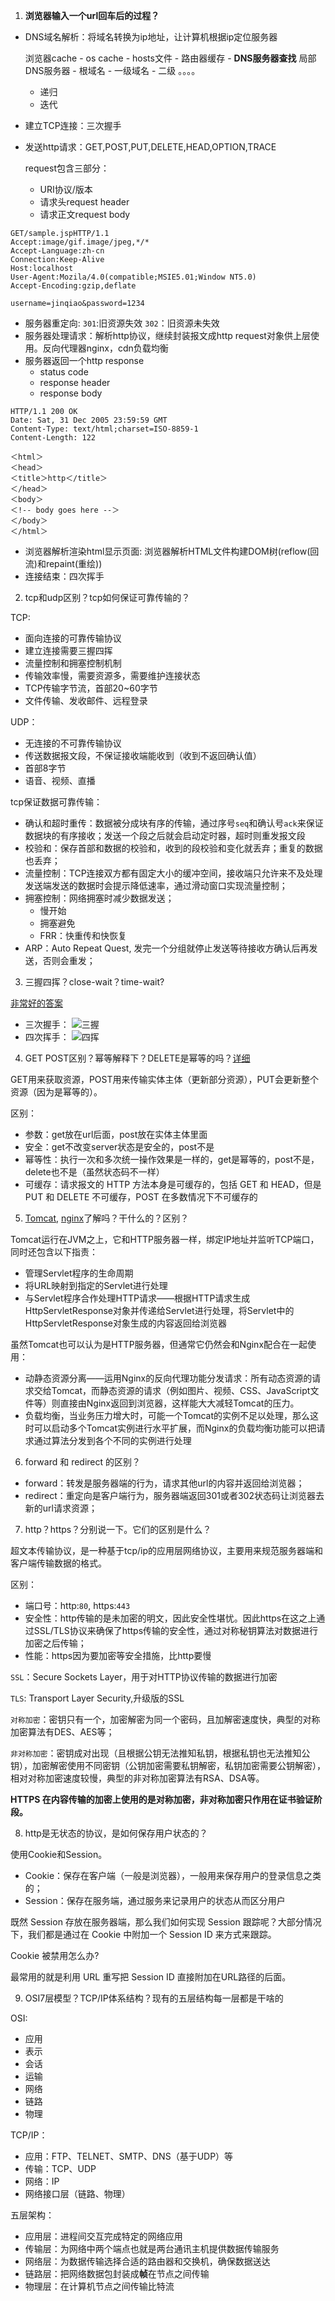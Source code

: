 1. **浏览器输入一个url回车后的过程？**

- DNS域名解析：将域名转换为ip地址，让计算机根据ip定位服务器

    浏览器cache - os cache - hosts文件 - 路由器缓存 - **DNS服务器查找**
局部DNS服务器 - 根域名 - 一级域名 - 二级 。。。。

  - 递归
  - 迭代  

- 建立TCP连接：三次握手
- 发送http请求：GET,POST,PUT,DELETE,HEAD,OPTION,TRACE

    request包含三部分：

  - URI协议/版本
  - 请求头request header
  - 请求正文request body
```http request
GET/sample.jspHTTP/1.1
Accept:image/gif.image/jpeg,*/*
Accept-Language:zh-cn
Connection:Keep-Alive
Host:localhost
User-Agent:Mozila/4.0(compatible;MSIE5.01;Window NT5.0)
Accept-Encoding:gzip,deflate

username=jinqiao&password=1234

```
- 服务器重定向: `301`:旧资源失效 `302`：旧资源未失效
- 服务器处理请求：解析http协议，继续封装报文成http request对象供上层使用。反向代理器nginx，cdn负载均衡
- 服务器返回一个http response
    - status code
    - response header
    - response body
```http response
HTTP/1.1 200 OK
Date: Sat, 31 Dec 2005 23:59:59 GMT
Content-Type: text/html;charset=ISO-8859-1
Content-Length: 122

＜html＞
＜head＞
＜title＞http＜/title＞
＜/head＞
＜body＞
＜!-- body goes here --＞
＜/body＞
＜/html＞
```
- 浏览器解析渲染html显示页面: 浏览器解析HTML文件构建DOM树(reflow(回流)和repaint(重绘))
- 连接结束：四次挥手

2. tcp和udp区别？tcp如何保证可靠传输的？

TCP:

- 面向连接的可靠传输协议
- 建立连接需要三握四挥
- 流量控制和拥塞控制机制
- 传输效率慢，需要资源多，需要维护连接状态
- TCP传输字节流，首部20~60字节
- 文件传输、发收邮件、远程登录

UDP：

- 无连接的不可靠传输协议
- 传送数据报文段，不保证接收端能收到（收到不返回确认值）
- 首部8字节
- 语音、视频、直播

tcp保证数据可靠传输：

- 确认和超时重传：数据被分成块有序的传输，通过序号`seq`和确认号`ack`来保证数据块的有序接收；发送一个段之后就会启动定时器，超时则重发报文段
- 校验和：保存首部和数据的校验和，收到的段校验和变化就丢弃；重复的数据也丢弃；
- 流量控制：TCP连接双方都有固定大小的缓冲空间，接收端只允许来不及处理发送端发送的数据时会提示降低速率，通过滑动窗口实现流量控制；
- 拥塞控制：网络拥塞时减少数据发送；
  - 慢开始
  - 拥塞避免
  - FRR：快重传和快恢复
- ARP：Auto Repeat Quest, 发完一个分组就停止发送等待接收方确认后再发送，否则会重发；

3. 三握四挥？close-wait？time-wait?

[非常好的答案](https://blog.csdn.net/qzcsu/article/details/72861891)
- 三次握手：
![三握](../images/sanwo.png)
- 四次挥手：
![四挥](../images/sihui.jpeg)
4. GET POST区别？幂等解释下？DELETE是幂等的吗？[详细](https://github.com/CyC2018/CS-Notes/blob/master/notes/HTTP.md#%E4%B9%9Dget-%E5%92%8C-post-%E6%AF%94%E8%BE%83)

GET用来获取资源，POST用来传输实体主体（更新部分资源），PUT会更新整个资源（因为是幂等的）。

区别：
- 参数：get放在url后面，post放在实体主体里面
- 安全：get不改变server状态是安全的，post不是
- 幂等性：执行一次和多次统一操作效果是一样的，get是幂等的，post不是，delete也不是（虽然状态码不一样）
- 可缓存：请求报文的 HTTP 方法本身是可缓存的，包括 GET 和 HEAD，但是 PUT 和 DELETE 不可缓存，POST 在多数情况下不可缓存的

5. [Tomcat](https://www.zhihu.com/question/32212996), [nginx](https://juejin.im/post/5e982d4b51882573b0474c07#heading-0)了解吗？干什么的？区别？

Tomcat运行在JVM之上，它和HTTP服务器一样，绑定IP地址并监听TCP端口，同时还包含以下指责：

- 管理Servlet程序的生命周期
- 将URL映射到指定的Servlet进行处理
- 与Servlet程序合作处理HTTP请求——根据HTTP请求生成HttpServletResponse对象并传递给Servlet进行处理，将Servlet中的HttpServletResponse对象生成的内容返回给浏览器

虽然Tomcat也可以认为是HTTP服务器，但通常它仍然会和Nginx配合在一起使用：

- 动静态资源分离——运用Nginx的反向代理功能分发请求：所有动态资源的请求交给Tomcat，而静态资源的请求（例如图片、视频、CSS、JavaScript文件等）则直接由Nginx返回到浏览器，这样能大大减轻Tomcat的压力。
- 负载均衡，当业务压力增大时，可能一个Tomcat的实例不足以处理，那么这时可以启动多个Tomcat实例进行水平扩展，而Nginx的负载均衡功能可以把请求通过算法分发到各个不同的实例进行处理

6. forward 和 redirect 的区别？

- forward：转发是服务器端的行为，请求其他url的内容并返回给浏览器；
- redirect：重定向是客户端行为，服务器端返回301或者302状态码让浏览器去新的url请求资源；

7. http？https？分别说一下。它们的区别是什么？

超文本传输协议，是一种基于tcp/ip的应用层网络协议，主要用来规范服务器端和客户端传输数据的格式。

区别：
- 端口号：http:`80`, https:`443`
- 安全性：http传输的是未加密的明文，因此安全性堪忧。因此https在这之上通过SSL/TLS协议来确保了https传输的安全性，通过对称秘钥算法对数据进行加密之后传输；
- 性能：https因为要加密等安全措施，比http要慢

`SSL`：Secure Sockets Layer，用于对HTTP协议传输的数据进行加密

`TLS`: Transport Layer Security,升级版的SSL

`对称加密`：密钥只有一个，加密解密为同一个密码，且加解密速度快，典型的对称加密算法有DES、AES等；

`非对称加密`：密钥成对出现（且根据公钥无法推知私钥，根据私钥也无法推知公钥），加密解密使用不同密钥（公钥加密需要私钥解密，私钥加密需要公钥解密），相对对称加密速度较慢，典型的非对称加密算法有RSA、DSA等。

**HTTPS 在内容传输的加密上使用的是对称加密，非对称加密只作用在证书验证阶段。**

8. http是无状态的协议，是如何保存用户状态的？

使用Cookie和Session。
- Cookie：保存在客户端（一般是浏览器），一般用来保存用户的登录信息之类的；
- Session：保存在服务端，通过服务来记录用户的状态从而区分用户

既然 Session 存放在服务器端，那么我们如何实现 Session 跟踪呢？大部分情况下，我们都是通过在 Cookie 中附加一个 Session ID 来方式来跟踪。

Cookie 被禁用怎么办?

最常用的就是利用 URL 重写把 Session ID 直接附加在URL路径的后面。

9. OSI7层模型？TCP/IP体系结构？现有的五层结构每一层都是干啥的

OSI:
- 应用
- 表示
- 会话
- 运输
- 网络
- 链路
- 物理

TCP/IP：
- 应用：FTP、TELNET、SMTP、DNS（基于UDP）等
- 传输：TCP、UDP
- 网络：IP
- 网络接口层（链路、物理）

五层架构：
- 应用层：进程间交互完成特定的网络应用
- 传输层：为网络中两个端点也就是两台通讯主机提供数据传输服务
- 网络层：为数据传输选择合适的路由器和交换机，确保数据送达
- 链路层：把网络数据包封装成**帧**在节点之间传输
- 物理层：在计算机节点之间传输比特流

